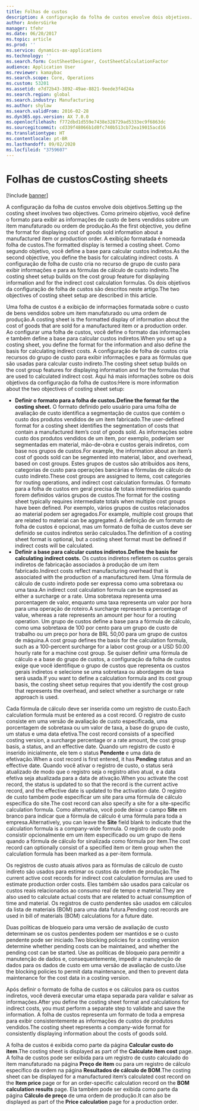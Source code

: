 ```yaml
---
title: Folhas de custos
description: A configuração da folha de custos envolve dois objetivos. Como primeiro objetivo, você define o formato para exibir as informações de custo de bens vendidos sobre um item manufaturado ou ordem de produção. A exibição formatada é nomeada folha de custos. Como segundo objetivo, você define a base para calcular custos indiretos. A configuração de folha de custo cria no recurso de grupo de custo para exibir informações e para as fórmulas de cálculo de custo indireto. Os dois objetivos da configuração de folha de custos são descritos neste artigo.
author: AndersGirke
manager: tfehr
ms.date: 06/20/2017
ms.topic: article
ms.prod: ''
ms.service: dynamics-ax-applications
ms.technology: ''
ms.search.form: CostSheetDesigner, CostSheetCalculationFactor
audience: Application User
ms.reviewer: kamaybac
ms.search.scope: Core, Operations
ms.custom: 53201
ms.assetid: e7d72b43-3892-49ae-8821-9eede3f4d24a
ms.search.region: global
ms.search.industry: Manufacturing
ms.author: shylaw
ms.search.validFrom: 2016-02-28
ms.dyn365.ops.version: AX 7.0.0
ms.openlocfilehash: f772dbd1d559e7438e328729ad5333ec9f6863dc
ms.sourcegitcommit: cd339f48066b1d0fc740b513cb72ea19015acd16
ms.translationtype: HT
ms.contentlocale: pt-BR
ms.lasthandoff: 09/02/2020
ms.locfileid: "3759607"
---
```

# <a name="costing-sheets"></a><span data-ttu-id="b1b03-108">Folhas de custos</span><span class="sxs-lookup"><span data-stu-id="b1b03-108">Costing sheets</span></span>

[!include [banner](../includes/banner.md)]

<span data-ttu-id="b1b03-109">A configuração da folha de custos envolve dois objetivos.</span><span class="sxs-lookup"><span data-stu-id="b1b03-109">Setting up the costing sheet involves two objectives.</span></span> <span data-ttu-id="b1b03-110">Como primeiro objetivo, você define o formato para exibir as informações de custo de bens vendidos sobre um item manufaturado ou ordem de produção.</span><span class="sxs-lookup"><span data-stu-id="b1b03-110">As the first objective, you define the format for displaying cost of goods sold information about a manufactured item or production order.</span></span> <span data-ttu-id="b1b03-111">A exibição formatada é nomeada folha de custos.</span><span class="sxs-lookup"><span data-stu-id="b1b03-111">The formatted display is termed a costing sheet.</span></span> <span data-ttu-id="b1b03-112">Como segundo objetivo, você define a base para calcular custos indiretos.</span><span class="sxs-lookup"><span data-stu-id="b1b03-112">As the second objective, you define the basis for calculating indirect costs.</span></span> <span data-ttu-id="b1b03-113">A configuração de folha de custo cria no recurso de grupo de custo para exibir informações e para as fórmulas de cálculo de custo indireto.</span><span class="sxs-lookup"><span data-stu-id="b1b03-113">The costing sheet setup builds on the cost group feature for displaying information and for the indirect cost calculation formulas.</span></span> <span data-ttu-id="b1b03-114">Os dois objetivos da configuração de folha de custos são descritos neste artigo.</span><span class="sxs-lookup"><span data-stu-id="b1b03-114">The two objectives of costing sheet setup are described in this article.</span></span> 

<span data-ttu-id="b1b03-115">Uma folha de custos é a exibição de informações formatada sobre o custo de bens vendidos sobre um item manufaturado ou uma ordem de produção.</span><span class="sxs-lookup"><span data-stu-id="b1b03-115">A costing sheet is the formatted display of information about the cost of goods that are sold for a manufactured item or a production order.</span></span> <span data-ttu-id="b1b03-116">Ao configurar uma folha de custos, você define o formato das informações e também define a base para calcular custos indiretos.</span><span class="sxs-lookup"><span data-stu-id="b1b03-116">When you set up a costing sheet, you define the format for the information and also define the basis for calculating indirect costs.</span></span> <span data-ttu-id="b1b03-117">A configuração de folha de custos cria recursos do grupo de custo para exibir informações e para as fórmulas que são usadas para calcular custo indireto.</span><span class="sxs-lookup"><span data-stu-id="b1b03-117">The costing sheet setup builds on the cost group features for displaying information and for the formulas that are used to calculated indirect cost.</span></span> <span data-ttu-id="b1b03-118">Aqui há mais informações sobre os dois objetivos da configuração da folha de custos:</span><span class="sxs-lookup"><span data-stu-id="b1b03-118">Here is more information about the two objectives of costing sheet setup:</span></span>
-   <span data-ttu-id="b1b03-119">**Definir o formato para a folha de custos.**</span><span class="sxs-lookup"><span data-stu-id="b1b03-119">**Define the format for the costing sheet.**</span></span> <span data-ttu-id="b1b03-120">O formato definido pelo usuário para uma folha de avaliação de custo identifica a segmentação de custos que contém o custo dos produtos vendidos de um item fabricado.</span><span class="sxs-lookup"><span data-stu-id="b1b03-120">The user-defined format for a costing sheet identifies the segmentation of costs that contain a manufactured item’s cost of goods sold.</span></span> <span data-ttu-id="b1b03-121">As informações sobre custo dos produtos vendidos de um item, por exemplo, poderiam ser segmentadas em material, mão-de-obra e custos gerais indiretos, com base nos grupos de custos.</span><span class="sxs-lookup"><span data-stu-id="b1b03-121">For example, the information about an item’s cost of goods sold can be segmented into material, labor, and overhead, based on cost groups.</span></span> <span data-ttu-id="b1b03-122">Estes grupos de custos são atribuídos aos itens, categorias de custo para operações bancárias e fórmulas de cálculo de custo indireto.</span><span class="sxs-lookup"><span data-stu-id="b1b03-122">These cost groups are assigned to items, cost categories for routing operations, and indirect cost calculation formulas.</span></span> <span data-ttu-id="b1b03-123">O formato para a folha de custos em geral precisa de totais intermediários quando forem definidos vários grupos de custos.</span><span class="sxs-lookup"><span data-stu-id="b1b03-123">The format for the costing sheet typically requires intermediate totals when multiple cost groups have been defined.</span></span> <span data-ttu-id="b1b03-124">Por exemplo, vários grupos de custos relacionados ao material podem ser agregados.</span><span class="sxs-lookup"><span data-stu-id="b1b03-124">For example, multiple cost groups that are related to material can be aggregated.</span></span> <span data-ttu-id="b1b03-125">A definição de um formato de folha de custos é opcional, mas um formato de folha de custos deve ser definido se custos indiretos serão calculados.</span><span class="sxs-lookup"><span data-stu-id="b1b03-125">The definition of a costing sheet format is optional, but a costing sheet format must be defined if indirect costs will be calculated.</span></span>
-   <span data-ttu-id="b1b03-126">**Definir a base para calcular custos indiretos.**</span><span class="sxs-lookup"><span data-stu-id="b1b03-126">**Define the basis for calculating indirect costs.**</span></span> <span data-ttu-id="b1b03-127">Os custos indiretos refletem os custos gerais indiretos de fabricação associados à produção de um item fabricado.</span><span class="sxs-lookup"><span data-stu-id="b1b03-127">Indirect costs reflect manufacturing overhead that is associated with the production of a manufactured item.</span></span> <span data-ttu-id="b1b03-128">Uma fórmula de cálculo de custo indireto pode ser expressa como uma sobretaxa ou uma taxa.</span><span class="sxs-lookup"><span data-stu-id="b1b03-128">An indirect cost calculation formula can be expressed as either a surcharge or a rate.</span></span> <span data-ttu-id="b1b03-129">Uma sobretaxa representa uma porcentagem de valor, enquanto uma taxa representa um valor por hora para uma operação de roteiro.</span><span class="sxs-lookup"><span data-stu-id="b1b03-129">A surcharge represents a percentage of value, whereas a rate represents an amount per hour for a routing operation.</span></span> <span data-ttu-id="b1b03-130">Um grupo de custos define a base para a fórmula de cálculo, como uma sobretaxa de 100 por cento para um grupo de custo de trabalho ou um preço por hora de BRL 50,00 para um grupo de custos de máquina.</span><span class="sxs-lookup"><span data-stu-id="b1b03-130">A cost group defines the basis for the calculation formula, such as a 100-percent surcharge for a labor cost group or a USD 50.00 hourly rate for a machine cost group.</span></span> <span data-ttu-id="b1b03-131">Se quiser definir uma fórmula de cálculo e a base do grupo de custos, a configuração da folha de custos exige que você identifique o grupo de custos que representa os custos gerais indiretos e selecione se uma sobretaxa ou abordagem de taxa será usada.</span><span class="sxs-lookup"><span data-stu-id="b1b03-131">If you want to define a calculation formula and its cost group basis, the costing sheet setup requires that you identify the cost group that represents the overhead, and select whether a surcharge or rate approach is used.</span></span>

<span data-ttu-id="b1b03-132">Cada fórmula de cálculo deve ser inserida como um registro de custo.</span><span class="sxs-lookup"><span data-stu-id="b1b03-132">Each calculation formula must be entered as a cost record.</span></span> <span data-ttu-id="b1b03-133">O registro de custo consiste em uma versão de avaliação de custo especificada, uma porcentagem de sobretaxa ou um valor de taxa, a base do grupo de custo, um status e uma data efetiva.</span><span class="sxs-lookup"><span data-stu-id="b1b03-133">The cost record consists of a specified costing version, a surcharge percentage or a rate amount, the cost group basis, a status, and an effective date.</span></span> <span data-ttu-id="b1b03-134">Quando um registro de custo é inserido inicialmente, ele tem o status **Pendente** e uma data de efetivação.</span><span class="sxs-lookup"><span data-stu-id="b1b03-134">When a cost record is first entered, it has **Pending** status and an effective date.</span></span> <span data-ttu-id="b1b03-135">Quando você ativar o registro de custo, o status será atualizado de modo que o registro seja o registro ativo atual, e a data efetiva seja atualizada para a data de ativação.</span><span class="sxs-lookup"><span data-stu-id="b1b03-135">When you activate the cost record, the status is updated to so that the record is the current active record, and the effective date is updated to the activation date.</span></span> <span data-ttu-id="b1b03-136">O registro de custo também pode especificar um site para uma fórmula de cálculo específica do site.</span><span class="sxs-lookup"><span data-stu-id="b1b03-136">The cost record can also specify a site for a site-specific calculation formula.</span></span> <span data-ttu-id="b1b03-137">Como alternativa, você pode deixar o campo **Site** em branco para indicar que a fórmula de cálculo é uma fórmula para toda a empresa.</span><span class="sxs-lookup"><span data-stu-id="b1b03-137">Alternatively, you can leave the **Site** field blank to indicate that the calculation formula is a company-wide formula.</span></span> <span data-ttu-id="b1b03-138">O registro de custo pode consistir opcionalmente em um item especificado ou um grupo de itens quando a fórmula de cálculo for sinalizada como fórmula por item.</span><span class="sxs-lookup"><span data-stu-id="b1b03-138">The cost record can optionally consist of a specified item or item group when the calculation formula has been marked as a per-item formula.</span></span> 

<span data-ttu-id="b1b03-139">Os registros de custo atuais ativos para as fórmulas de cálculo de custo indireto são usados para estimar os custos da ordem de produção.</span><span class="sxs-lookup"><span data-stu-id="b1b03-139">The current active cost records for indirect cost calculation formulas are used to estimate production order costs.</span></span> <span data-ttu-id="b1b03-140">Eles também são usados para calcular os custos reais relacionados ao consumo real de tempo e material.</span><span class="sxs-lookup"><span data-stu-id="b1b03-140">They are also used to calculate actual costs that are related to actual consumption of time and material.</span></span> <span data-ttu-id="b1b03-141">Os registros de custo pendentes são usados em cálculos da lista de materiais (BOM) para uma data futura.</span><span class="sxs-lookup"><span data-stu-id="b1b03-141">Pending cost records are used in bill of materials (BOM) calculations for a future date.</span></span> 

<span data-ttu-id="b1b03-142">Duas políticas de bloqueio para uma versão de avaliação de custo determinam se os custos pendentes podem ser mantidos e se o custo pendente pode ser iniciado.</span><span class="sxs-lookup"><span data-stu-id="b1b03-142">Two blocking policies for a costing version determine whether pending costs can be maintained, and whether the pending cost can be started.</span></span> <span data-ttu-id="b1b03-143">Use as políticas de bloqueio para permitir a manutenção de dados e, consequentemente, impedir a manutenção de dados para os dados de custo em uma versão de avaliação de custo.</span><span class="sxs-lookup"><span data-stu-id="b1b03-143">Use the blocking policies to permit data maintenance, and then to prevent data maintenance for the cost data in a costing version.</span></span> 

<span data-ttu-id="b1b03-144">Após definir o formato de folha de custos e os cálculos para os custos indiretos, você deverá executar uma etapa separada para validar e salvar as informações.</span><span class="sxs-lookup"><span data-stu-id="b1b03-144">After you define the costing sheet format and calculations for indirect costs, you must perform a separate step to validate and save the information.</span></span> <span data-ttu-id="b1b03-145">A folha de custos representa um formato de toda a empresa para exibir consistentemente as informações de custos de produtos vendidos.</span><span class="sxs-lookup"><span data-stu-id="b1b03-145">The costing sheet represents a company-wide format for consistently displaying information about the costs of goods sold.</span></span> 

<span data-ttu-id="b1b03-146">A folha de custos é exibida como parte da página **Calcular custo do item**.</span><span class="sxs-lookup"><span data-stu-id="b1b03-146">The costing sheet is displayed as part of the **Calculate item cost** page.</span></span> <span data-ttu-id="b1b03-147">A folha de custos pode ser exibida para um registro de custo calculado do item manufaturado na página **Preço de item** ou para um registro de cálculo específico da ordem na página **Resultados de cálculo de BOM**.</span><span class="sxs-lookup"><span data-stu-id="b1b03-147">The costing sheet can be displayed for a manufactured item’s calculated cost record on the **Item price** page or for an order-specific calculation record on the **BOM calculation results** page.</span></span> <span data-ttu-id="b1b03-148">Ela também pode ser exibida como parte da página **Cálculo de preço** de uma ordem de produção.</span><span class="sxs-lookup"><span data-stu-id="b1b03-148">It can also be displayed as part of the **Price calculation** page for a production order.</span></span>





